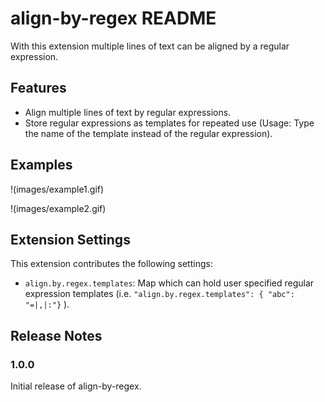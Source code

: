 # align-by-regex README

With this extension multiple lines of text can be aligned by a regular expression.

## Features

- Align multiple lines of text by regular expressions.
- Store regular expressions as templates for repeated use (Usage: Type the name of the template instead of the regular expression).

## Examples

!(images/example1.gif\)

!(images/example2.gif\)

## Extension Settings

This extension contributes the following settings:

* `align.by.regex.templates`: Map which can hold user specified regular expression templates (i.e. `"align.by.regex.templates": { "abc": "=|,|:"}` ).

## Release Notes

### 1.0.0

Initial release of align-by-regex.
